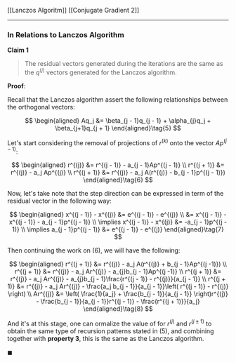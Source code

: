 [[Lanczos Algoritm]]
[[Conjugate Gradient 2]]

---
### **In Relations to Lanczos Algorithm**

**Claim 1**  

> The residual vectors generated during the iterations are the same as the $q^{(j)}$ vectors generated for the Lanczos algorithm. 

**Proof**:  

Recall that the Lanczos algorithm assert the following relationships between the orthogonal vectors: 

$$
\begin{aligned}
    Aq_j &= \beta_{j - 1}q_{j - 1} + \alpha_{j}q_j + \beta_{j+1}q_{j + 1}
\end{aligned}\tag{5}
$$

Let's start considering the removal of projections of $r^{(k)}$ onto the vector $Ap^{(j - 1)}$: 

$$
\begin{aligned}
    r^{(j)} &= r^{(j - 1)} - a_{j - 1}Ap^{(j - 1)}
    \\
    r^{(j + 1)} &= r^{(j)} - a_j Ap^{(j)}
    \\
    r^{(j + 1)} &= r^{(j)} - a_j A(r^{(j)} - b_{j - 1}p^{(j - 1)})
\end{aligned}\tag{6}
$$

Now, let's take note that the step direction can be expressed in term of the residual vector in the following way: 

$$
\begin{aligned}
    x^{(j - 1)} - x^{(j)} &= e^{(j - 1)} - e^{(j)}
    \\
    &= x^{(j - 1)} - x^{(j - 1)} - a_{j - 1}p^{(j - 1)}
    \\
    \implies 
    x^{(j - 1)} - x^{(j)} &= -a_{j - 1}p^{(j - 1)}
    \\
    \implies a_{j - 1}p^{(j - 1)} &= e^{(j - 1)} - e^{(j)}
\end{aligned}\tag{7}
$$

Then continuing the work on (6), we will have the following: 

$$
\begin{aligned}
    r^{(j + 1)} &= r^{(j)} - a_j A(r^{(j)} + b_{j - 1}Ap^{(j -1)})
    \\
    r^{(j + 1)} &= r^{(j)} - a_j Ar^{(j)} - a_{j}b_{j - 1}Ap^{(j -1)}
    \\
    r^{(j + 1)} &= r^{(j)} - a_j Ar^{(j)} - a_{j}b_{j - 1}\frac{r^{(j - 1)} - r^{(j)}}{a_{j - 1}}
    \\
    r^{(j + 1)} &= r^{(j)} - a_j Ar^{(j)} - \frac{a_j b_{j - 1}}{a_{j - 1}}\left(
        r^{(j - 1)} - r^{(j)}
    \right)
    \\
    Ar^{(j)} &= \left(
        \frac{1}{a_j} + \frac{b_{j - 1}}{a_{j - 1}}
    \right)r^{(j)} - \frac{b_{j - 1}}{a_{j - 1}}r^{(j - 1)} - \frac{r^{(j + 1)}}{a_j}
\end{aligned}\tag{8}
$$

And it's at this stage, one can ormalize the value of for $r^{(j)}$ and $r^{(j \pm 1)}$ to obtain the same type of recursion patterns stated in (5), and combining together with **property 3**, this is the same as the Lanczos algorithm. 


$\blacksquare$